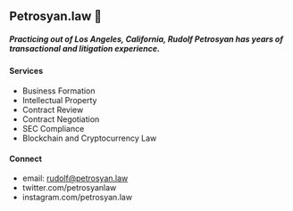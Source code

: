 ## Petrosyan.law 🚀 

##### Practicing out of Los Angeles, California, Rudolf Petrosyan has years of transactional and litigation experience.

#### Services

- Business Formation
- Intellectual Property 
- Contract Review
- Contract Negotiation
- SEC Compliance
- Blockchain and Cryptocurrency Law

#### Connect

- email: rudolf@petrosyan.law
- twitter.com/petrosyanlaw 
- instagram.com/petrosyan.law 


